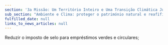 ```yaml
---
section: '3a Missão: Um Território Inteiro e Uma Transição Climática Justa'
sub_section: "Ambiente e Clima: proteger o património natural e reafifirmar a liderança na redução de emissões"
fulfilled_date: null
links_to_news_articles: null
---
```


Reduzir o imposto de selo para empréstimos verdes e circulares;